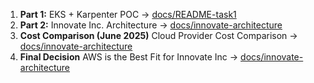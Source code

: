 
1. **Part 1:** EKS + Karpenter POC → [docs/README-task1](docs/README-task1.md)  
2. **Part 2:** Innovate Inc. Architecture → [docs/innovate-architecture](docs/innovate-architecture.md)
3. **Cost Comparison (June 2025)**  Cloud Provider Cost Comparison → [docs/innovate-architecture](docs/cost-comparison.md)
4. **Final Decision** AWS is the Best Fit for Innovate Inc  → [docs/innovate-architecture](docs/final-decision.md)